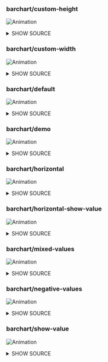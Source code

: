 ### barchart/custom-height

![Animation](https://raw.githubusercontent.com/pterm/pterm/master/_examples/barchart/custom-height/animation.svg)

<details>

<summary>SHOW SOURCE</summary>

```go
package main

import "github.com/Sion-L/pterm"

func main() {
	pterm.DefaultBarChart.WithBars([]pterm.Bar{
		{Label: "A", Value: 10},
		{Label: "B", Value: 20},
		{Label: "C", Value: 30},
		{Label: "D", Value: 40},
		{Label: "E", Value: 50},
		{Label: "F", Value: 40},
		{Label: "G", Value: 30},
		{Label: "H", Value: 20},
		{Label: "I", Value: 10},
	}).WithHeight(5).Render()
}

```

</details>

### barchart/custom-width

![Animation](https://raw.githubusercontent.com/pterm/pterm/master/_examples/barchart/custom-width/animation.svg)

<details>

<summary>SHOW SOURCE</summary>

```go
package main

import "github.com/Sion-L/pterm"

func main() {
	pterm.DefaultBarChart.WithBars([]pterm.Bar{
		{Label: "A", Value: 10},
		{Label: "B", Value: 20},
		{Label: "C", Value: 30},
		{Label: "D", Value: 40},
		{Label: "E", Value: 50},
		{Label: "F", Value: 40},
		{Label: "G", Value: 30},
		{Label: "H", Value: 20},
		{Label: "I", Value: 10},
	}).WithHorizontal().WithWidth(5).Render()
}

```

</details>

### barchart/default

![Animation](https://raw.githubusercontent.com/pterm/pterm/master/_examples/barchart/default/animation.svg)

<details>

<summary>SHOW SOURCE</summary>

```go
package main

import "github.com/Sion-L/pterm"

func main() {
	pterm.DefaultBarChart.WithBars([]pterm.Bar{
		{Label: "A", Value: 10},
		{Label: "B", Value: 20},
		{Label: "C", Value: 30},
		{Label: "D", Value: 40},
		{Label: "E", Value: 50},
		{Label: "F", Value: 40},
		{Label: "G", Value: 30},
		{Label: "H", Value: 20},
		{Label: "I", Value: 10},
	}).Render()
}

```

</details>

### barchart/demo

![Animation](https://raw.githubusercontent.com/pterm/pterm/master/_examples/barchart/demo/animation.svg)

<details>

<summary>SHOW SOURCE</summary>

```go
package main

import (
	"github.com/Sion-L/pterm"
)

func main() {
	positiveBars := pterm.Bars{
		pterm.Bar{
			Label: "Bar 1",
			Value: 5,
		},
		pterm.Bar{
			Label: "Bar 2",
			Value: 3,
		},
		pterm.Bar{
			Label: "Longer Label",
			Value: 7,
		},
	}

	pterm.Info.Println("Chart example with positive only values (bars use 100% of chart area)")
	_ = pterm.DefaultBarChart.WithBars(positiveBars).Render()
	_ = pterm.DefaultBarChart.WithHorizontal().WithBars(positiveBars).Render()
}

```

</details>

### barchart/horizontal

![Animation](https://raw.githubusercontent.com/pterm/pterm/master/_examples/barchart/horizontal/animation.svg)

<details>

<summary>SHOW SOURCE</summary>

```go
package main

import "github.com/Sion-L/pterm"

func main() {
	pterm.DefaultBarChart.WithBars([]pterm.Bar{
		{Label: "A", Value: 10},
		{Label: "B", Value: 20},
		{Label: "C", Value: 30},
		{Label: "D", Value: 40},
		{Label: "E", Value: 50},
		{Label: "F", Value: 40},
		{Label: "G", Value: 30},
		{Label: "H", Value: 20},
		{Label: "I", Value: 10},
	}).WithHorizontal().Render()
}

```

</details>

### barchart/horizontal-show-value

![Animation](https://raw.githubusercontent.com/pterm/pterm/master/_examples/barchart/horizontal-show-value/animation.svg)

<details>

<summary>SHOW SOURCE</summary>

```go
package main

import "github.com/Sion-L/pterm"

func main() {
	pterm.DefaultBarChart.WithBars([]pterm.Bar{
		{Label: "A", Value: 10},
		{Label: "B", Value: 20},
		{Label: "C", Value: 30},
		{Label: "D", Value: 40},
		{Label: "E", Value: 50},
		{Label: "F", Value: 40},
		{Label: "G", Value: 30},
		{Label: "H", Value: 20},
		{Label: "I", Value: 10},
	}).WithHorizontal().WithShowValue().Render()
}

```

</details>

### barchart/mixed-values

![Animation](https://raw.githubusercontent.com/pterm/pterm/master/_examples/barchart/mixed-values/animation.svg)

<details>

<summary>SHOW SOURCE</summary>

```go
package main

import (
	"github.com/Sion-L/pterm"
)

func main() {
	mixedBars := pterm.Bars{
		pterm.Bar{
			Label: "Bar 1",
			Value: 2,
		},
		pterm.Bar{
			Label: "Bar 2",
			Value: -3,
		},
		pterm.Bar{
			Label: "Bar 3",
			Value: -2,
		},
		pterm.Bar{
			Label: "Bar 4",
			Value: 5,
		},
		pterm.Bar{
			Label: "Longer Label",
			Value: 7,
		},
	}

	pterm.DefaultSection.Println("Chart example with mixed values (note screen space usage in case when ABSOLUTE values of negative and positive parts are differ too much)")
	_ = pterm.DefaultBarChart.WithBars(mixedBars).WithShowValue().Render()
	_ = pterm.DefaultBarChart.WithHorizontal().WithBars(mixedBars).WithShowValue().Render()
}

```

</details>

### barchart/negative-values

![Animation](https://raw.githubusercontent.com/pterm/pterm/master/_examples/barchart/negative-values/animation.svg)

<details>

<summary>SHOW SOURCE</summary>

```go
package main

import (
	"github.com/Sion-L/pterm"
)

func main() {
	negativeBars := pterm.Bars{
		pterm.Bar{
			Label: "Bar 1",
			Value: -5,
		},
		pterm.Bar{
			Label: "Bar 2",
			Value: -3,
		},
		pterm.Bar{
			Label: "Longer Label",
			Value: -7,
		},
	}

	pterm.Info.Println("Chart example with negative only values (bars use 100% of chart area)")
	_ = pterm.DefaultBarChart.WithBars(negativeBars).WithShowValue().Render()
	_ = pterm.DefaultBarChart.WithHorizontal().WithBars(negativeBars).WithShowValue().Render()
}

```

</details>

### barchart/show-value

![Animation](https://raw.githubusercontent.com/pterm/pterm/master/_examples/barchart/show-value/animation.svg)

<details>

<summary>SHOW SOURCE</summary>

```go
package main

import "github.com/Sion-L/pterm"

func main() {
	pterm.DefaultBarChart.WithBars([]pterm.Bar{
		{Label: "A", Value: 10},
		{Label: "B", Value: 20},
		{Label: "C", Value: 30},
		{Label: "D", Value: 40},
		{Label: "E", Value: 50},
		{Label: "F", Value: 40},
		{Label: "G", Value: 30},
		{Label: "H", Value: 20},
		{Label: "I", Value: 10},
	}).WithShowValue().Render()
}

```

</details>

